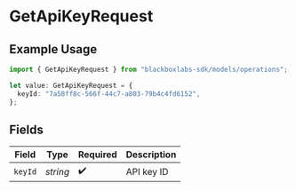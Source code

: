 # GetApiKeyRequest

## Example Usage

```typescript
import { GetApiKeyRequest } from "blackboxlabs-sdk/models/operations";

let value: GetApiKeyRequest = {
  keyId: "7a58ff8c-566f-44c7-a803-79b4c4fd6152",
};
```

## Fields

| Field              | Type               | Required           | Description        |
| ------------------ | ------------------ | ------------------ | ------------------ |
| `keyId`            | *string*           | :heavy_check_mark: | API key ID         |